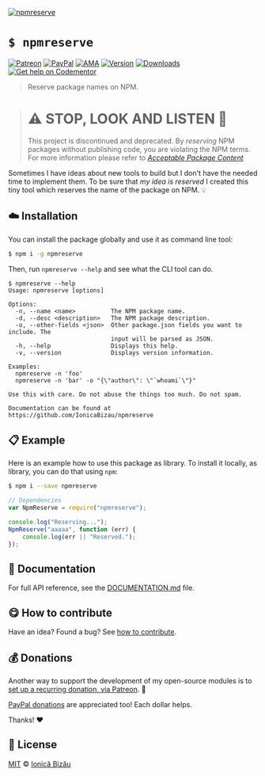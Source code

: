 
[![npmreserve](http://i.imgur.com/67mKyws.png)](#)

# `$ npmreserve`

 [![Patreon](https://img.shields.io/badge/Support%20me%20on-Patreon-%23e6461a.svg)][paypal-donations] [![PayPal](https://img.shields.io/badge/%24-paypal-f39c12.svg)][paypal-donations] [![AMA](https://img.shields.io/badge/ask%20me-anything-1abc9c.svg)](https://github.com/IonicaBizau/ama) [![Version](https://img.shields.io/npm/v/npmreserve.svg)](https://www.npmjs.com/package/npmreserve) [![Downloads](https://img.shields.io/npm/dt/npmreserve.svg)](https://www.npmjs.com/package/npmreserve) [![Get help on Codementor](https://cdn.codementor.io/badges/get_help_github.svg)](https://www.codementor.io/johnnyb?utm_source=github&utm_medium=button&utm_term=johnnyb&utm_campaign=github)

> Reserve package names on NPM.

> # :warning: STOP, LOOK AND LISTEN :construction:
> This project is discontinued and deprecated. By *reserving* NPM packages
> without publishing code, you are violating the NPM terms. For more information
> please refer to [*Acceptable Package Content*](https://docs.npmjs.com/policies/conduct#acceptable-package-content)


Sometimes I have ideas about new tools to build but I don't have the needed
time to implement them. To be sure that *my idea is reserved* I created this
tiny tool which reserves the name of the package on NPM. :bulb:


## :cloud: Installation

You can install the package globally and use it as command line tool:


```sh
$ npm i -g npmreserve
```


Then, run `npmreserve --help` and see what the CLI tool can do.


```
$ npmreserve --help
Usage: npmreserve [options]

Options:
  -n, --name <name>          The NPM package name.
  -d, --desc <description>   The NPM package description.
  -o, --other-fields <json>  Other package.json fields you want to include. The
                             input will be parsed as JSON.
  -h, --help                 Displays this help.
  -v, --version              Displays version information.

Examples:
  npmreserve -n 'foo'
  npmreserve -n 'bar' -o "{\"author\": \"`whoami`\"}"

Use this with care. Do not abuse the things too much. Do not spam.

Documentation can be found at https://github.com/IonicaBizau/npmreserve
```

## :clipboard: Example


Here is an example how to use this package as library. To install it locally, as library, you can do that using `npm`:

```sh
$ npm i --save npmreserve
```



```js
// Dependencies
var NpmReserve = require("npmreserve");

console.log("Reserving...");
NpmReserve("aaaaa", function (err) {
    console.log(err || "Reserved.");
});
```

## :memo: Documentation

For full API reference, see the [DOCUMENTATION.md][docs] file.

## :yum: How to contribute
Have an idea? Found a bug? See [how to contribute][contributing].

## :moneybag: Donations

Another way to support the development of my open-source modules is
to [set up a recurring donation, via Patreon][patreon]. :rocket:

[PayPal donations][paypal-donations] are appreciated too! Each dollar helps.

Thanks! :heart:


## :scroll: License

[MIT][license] © [Ionică Bizău][website]

[patreon]: https://www.patreon.com/ionicabizau
[paypal-donations]: https://www.paypal.com/cgi-bin/webscr?cmd=_s-xclick&hosted_button_id=RVXDDLKKLQRJW
[donate-now]: http://i.imgur.com/6cMbHOC.png

[license]: http://showalicense.com/?fullname=Ionic%C4%83%20Biz%C4%83u%20%3Cbizauionica%40gmail.com%3E%20(http%3A%2F%2Fionicabizau.net)&year=2015#license-mit
[website]: http://ionicabizau.net
[contributing]: /CONTRIBUTING.md
[docs]: /DOCUMENTATION.md
